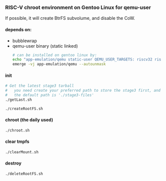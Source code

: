 ### RISC-V chroot environment on Gentoo Linux for qemu-user

If possible, it will create BtrFS subvolume, and disable the CoW.

#### depends on:

* bubblewrap
* qemu-user binary (static linked)
  ```bash
  # can be installed on gentoo linux by:
  echo "app-emulation/qemu static-user QEMU_USER_TARGETS: riscv32 riscv64" >>/etc/portage/package.use/qemu
  emerge -vj app-emulation/qemu --autounmask
  ```

#### init

```bash
# Get the latest stage3 tarball
#   you need create your preferred path to store the stage3 first, and modify this script
#   the default path is './stage3-files'
./getLast.sh

./createRootFS.sh
```

#### chroot **(the daily used)**

```bash
./chroot.sh
```

#### clear tmpfs

```bash
./clearMount.sh
```

#### destroy

```bash
./deleteRootFS.sh
```
